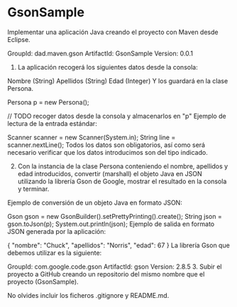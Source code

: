 # GsonSample
Implementar una aplicación Java creando el proyecto con Maven desde Eclipse.

GroupId: dad.maven.gson
ArtifactId: GsonSample
Version: 0.0.1
1. La aplicación recogerá los siguientes datos desde la consola:

Nombre (String)
Apellidos (String)
Edad (Integer)
Y los guardará en la clase Persona.

Persona p = new Persona();

// TODO recoger datos desde la consola y almacenarlos en "p" 
Ejemplo de lectura de la entrada estándar:

Scanner scanner = new Scanner(System.in);
String line = scanner.nextLine();
Todos los datos son obligatorios, así como será necesario verificar que los datos introducimos son del tipo indicado.

2. Con la instancia de la clase Persona conteniendo el nombre, apellidos y edad introducidos, convertir (marshall) el objeto Java en JSON utilizando la librería Gson de Google, mostrar el resultado en la consola y terminar.

Ejemplo de conversión de un objeto Java en formato JSON:

Gson gson = new GsonBuilder().setPrettyPrinting().create();
String json = gson.toJson(p);
System.out.println(json);
Ejemplo de salida en formato JSON generada por la aplicación:

{
    "nombre": "Chuck",
    "apellidos": "Norris",
    "edad": 67
}
La librería Gson que debemos utilizar es la siguiente:

GroupId: com.google.code.gson
ArtifactId: gson
Version: 2.8.5
3. Subir el proyecto a GitHub creando un repositorio del mismo nombre que el proyecto (GsonSample).

No olvides incluir los ficheros .gitignore y README.md.
